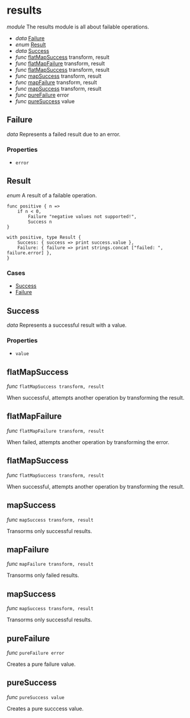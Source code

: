 # results

_module_
The results module is all about failable operations.

- _data_ [Failure](#Failure)
- _enum_ [Result](#Result)
- _data_ [Success](#Success)
- _func_ [flatMapSuccess](#flatMapSuccess) transform, result
- _func_ [flatMapFailure](#flatMapFailure) transform, result
- _func_ [flatMapSuccess](#flatMapSuccess) transform, result
- _func_ [mapSuccess](#mapSuccess) transform, result
- _func_ [mapFailure](#mapFailure) transform, result
- _func_ [mapSuccess](#mapSuccess) transform, result
- _func_ [pureFailure](#pureFailure) error
- _func_ [pureSuccess](#pureSuccess) value

## Failure

_data_ Represents a failed result due to an error.

### Properties

- `error`

## Result

_enum_
A result of a failable operation.

```lithia
func positive { n =>
    if n < 0,
        Failure "negative values not supported!",
        Success n
}

with positive, type Result {
    Success: { success => print success.value },
    Failure: { failure => print strings.concat ["failed: ", failure.error] },
}
```

### Cases

- [Success](#Success)
- [Failure](#Failure)

## Success

_data_ Represents a successful result with a value.

### Properties

- `value`

## flatMapSuccess

_func_ `flatMapSuccess transform, result`

When successful, attempts another operation by transforming the result.

## flatMapFailure

_func_ `flatMapFailure transform, result`

When failed, attempts another operation by transforming the error.

## flatMapSuccess

_func_ `flatMapSuccess transform, result`

When successful, attempts another operation by transforming the result.

## mapSuccess

_func_ `mapSuccess transform, result`

Transorms only successful results.

## mapFailure

_func_ `mapFailure transform, result`

Transorms only failed results.

## mapSuccess

_func_ `mapSuccess transform, result`

Transorms only successful results.

## pureFailure

_func_ `pureFailure error`

Creates a pure failure value.

## pureSuccess

_func_ `pureSuccess value`

Creates a pure succcess value.

